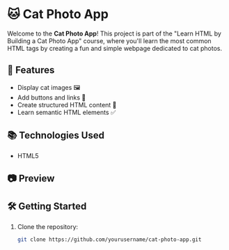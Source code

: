 # 🐱 Cat Photo App  

Welcome to the **Cat Photo App**! This project is part of the "Learn HTML by Building a Cat Photo App" course, where you'll learn the most common HTML tags by creating a fun and simple webpage dedicated to cat photos.  

## 🚀 Features  
- Display cat images 🖼️  
- Add buttons and links 🔗  
- Create structured HTML content 📄  
- Learn semantic HTML elements ✅  

## 📚 Technologies Used  
- HTML5  

## 📷 Preview  


## 🛠️ Getting Started  
1. Clone the repository:  
   ```bash
   git clone https://github.com/yourusername/cat-photo-app.git
